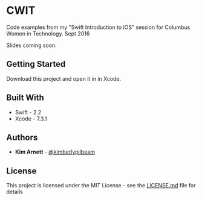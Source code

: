 # CWIT

Code examples from my "Swift Introduction to iOS" session for Columbus Women in Technology. Sept 2016

Slides coming soon.

## Getting Started

Download this project and open it in in Xcode.

## Built With

* Swift - 2.2
* Xcode - 7.3.1

## Authors

* **Kim Arnett** - [@kimberlypilbeam](http://www.twitter.com/kimberlypilbeam)

## License

This project is licensed under the MIT License - see the [LICENSE.md](LICENSE.md) file for details
